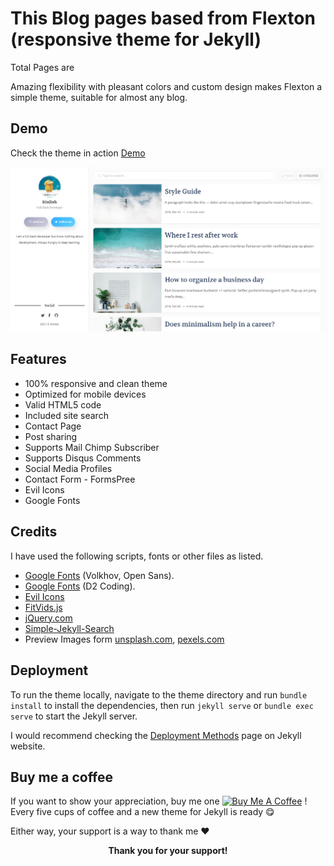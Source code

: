 <h1>This Blog pages based from Flexton (responsive theme for Jekyll)</h1>

<p>Total Pages are </p>
<p>Amazing flexibility with pleasant colors and custom design makes Flexton a simple theme, suitable for almost any blog.</p>

<h2>Demo</h2>

Check the theme in action [Demo](https://flexton.netlify.com/)

![Page preview](https://github.com/artemsheludko/flexton/blob/master/images/preview.png?raw=true)

<h2>Features</h2>

<ul>
	<li>100% responsive and clean theme</li>
 	<li>Optimized for mobile devices</li>
	<li>Valid HTML5 code</li>
	<li>Included site search</li>
	<li>Contact Page</li>
	<li>Post sharing</li>
	<li>Supports Mail Chimp Subscriber</li>
	<li>Supports Disqus Comments</li>
	<li>Social Media Profiles</li>
	<li>Contact Form - FormsPree</li>
	<li>Evil Icons</li>
	<li>Google Fonts</li>
</ul>

<h2>Credits</h2>

<p>I have used the following scripts, fonts or other files as listed.</p>

<ul>
  <li><a href="https://fonts.google.com/">Google Fonts</a> (Volkhov, Open Sans).</li>
  <li><a href="https://noonnu.cc/">Google Fonts</a> (D2 Coding).</li>
  <li><a href="http://evil-icons.io/">Evil Icons</a></li>
  <li><a href="http://fitvidsjs.com/">FitVids.js</a></li>
  <li><a href="https://jquery.com/">jQuery.com</a></li>
  <li><a href="https://github.com/christian-fei/Simple-Jekyll-Search">Simple-Jekyll-Search</a></li>
  <li>Preview Images form <a href="https://unsplash.com/">unsplash.com</a>, <a href="https://www.pexels.com/">pexels.com</a></li>
</ul>

<h2>Deployment</h2>

To run the theme locally, navigate to the theme directory and run `bundle install` to install the dependencies, then run `jekyll serve` or `bundle exec serve` to start the Jekyll server.

I would recommend checking the [Deployment Methods](https://jekyllrb.com/docs/deployment-methods/) page on Jekyll website.

<h2>Buy me a coffee</h2>

<p>If you want to show your appreciation, buy me one <a href="https://www.buymeacoffee.com/artemsheludko" target="_blank"><img src="https://www.buymeacoffee.com/assets/img/custom_images/orange_img.png" alt="Buy Me A Coffee" style="height: auto !important;width: auto !important;" ></a> ! Every five cups of coffee and a new theme for Jekyll is ready 😋</p>
<p>Either way, your support is a way to thank me ❤️</p>
<p align="center"><b>Thank you for your support!</b></p>

